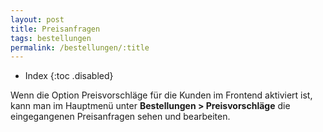 ```yaml
---
layout: post
title: Preisanfragen
tags: bestellungen
permalink: /bestellungen/:title
---
```



+ Index
{:toc .disabled}




Wenn die Option Preisvorschläge für die Kunden im Frontend aktiviert ist, kann man im Hauptmenü unter **Bestellungen > Preisvorschläge** die eingegangenen Preisanfragen sehen und bearbeiten.

